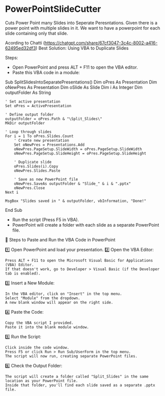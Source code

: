 # PowerPointSlideCutter
Cuts Power Point many Slides into Seperate Peresntations. Given there is a power point with multiple slides in it. We want to have a powerpoint for each slide containing only that slide. 

Acording to Chatti (https://chatgpt.com/share/67cf3047-3c4c-8002-a416-62495ed32df3)
Best Solution: Using VBA to Duplicate Slides


Steps:

- Open PowerPoint and press ALT + F11 to open the VBA editor.
- Paste this VBA code in a module:

Sub SplitSlidesIntoSeparatePresentations()
    Dim oPres As Presentation
    Dim oNewPres As Presentation
    Dim oSlide As Slide
    Dim i As Integer
    Dim outputFolder As String
    
    ' Set active presentation
    Set oPres = ActivePresentation
    
    ' Define output folder
    outputFolder = oPres.Path & "\Split_Slides\"
    MkDir outputFolder
    
    ' Loop through slides
    For i = 1 To oPres.Slides.Count
        ' Create new presentation
        Set oNewPres = Presentations.Add
        oNewPres.PageSetup.SlideWidth = oPres.PageSetup.SlideWidth
        oNewPres.PageSetup.SlideHeight = oPres.PageSetup.SlideHeight
        
        ' Duplicate slide
        oPres.Slides(i).Copy
        oNewPres.Slides.Paste
        
        ' Save as new PowerPoint file
        oNewPres.SaveAs outputFolder & "Slide_" & i & ".pptx"
        oNewPres.Close
    Next i
    
    MsgBox "Slides saved in " & outputFolder, vbInformation, "Done!"
End Sub

- Run the script (Press F5 in VBA).
- PowerPoint will create a folder with each slide as a separate PowerPoint file.







📌 Steps to Paste and Run the VBA Code in PowerPoint

1️⃣ Open PowerPoint and load your presentation.
2️⃣ Open the VBA Editor:

    Press ALT + F11 to open the Microsoft Visual Basic for Applications (VBA) Editor.
    If that doesn't work, go to Developer > Visual Basic (if the Developer tab is enabled).

3️⃣ Insert a New Module:

    In the VBA editor, click on "Insert" in the top menu.
    Select "Module" from the dropdown.
    A new blank window will appear on the right side.

4️⃣ Paste the Code:

    Copy the VBA script I provided.
    Paste it into the blank module window.

5️⃣ Run the Script:

    Click inside the code window.
    Press F5 or click Run > Run Sub/UserForm in the top menu.
    The script will now run, creating separate PowerPoint files.

6️⃣ Check the Output Folder:

    The script will create a folder called "Split_Slides" in the same location as your PowerPoint file.
    Inside that folder, you'll find each slide saved as a separate .pptx file.



